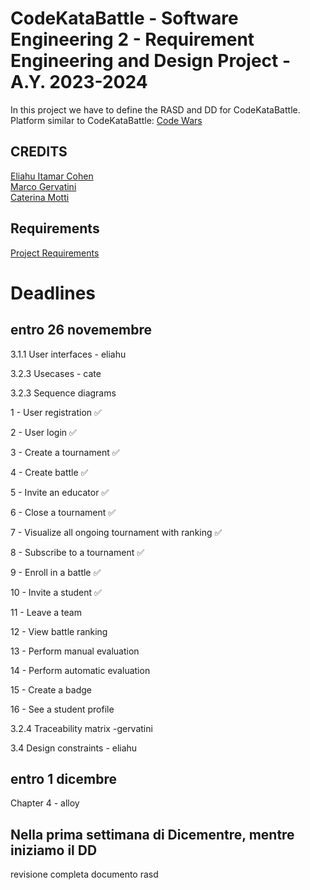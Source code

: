 # CodeKataBattle - Software Engineering 2 - Requirement Engineering and Design Project - A.Y. 2023-2024    
In this project we have to define the RASD and DD for CodeKataBattle.  
Platform similar to CodeKataBattle: [Code Wars](https://www.codewars.com/)  
## CREDITS  
[Eliahu Itamar Cohen](https://github.com/EliahuC)  
[Marco Gervatini](https://github.com/Shift007)  
[Caterina Motti](https://github.com/mttcrn)  

## Requirements
[Project Requirements](https://github.com/mttcrn/Cohen-Gervatini-Motti/blob/main/Assignment%20RDD%20AY%202023-2024.pdf)  

# Deadlines

## entro 26 novemembre
3.1.1 User interfaces - eliahu

3.2.3 Usecases - cate

3.2.3 Sequence diagrams

1 - User registration ✅

2 - User login ✅

3 - Create a tournament ✅

4 - Create battle ✅

5 - Invite an educator ✅

6 - Close a tournament ✅

7 - Visualize all ongoing tournament with ranking ✅

8 - Subscribe to a tournament ✅

9 - Enroll in a battle ✅

10 - Invite a student ✅

11 - Leave a team

12 - View battle ranking

13 - Perform manual evaluation

14 - Perform automatic evaluation

15 - Create a badge

16 - See a student profile

3.2.4 Traceability matrix -gervatini

3.4 Design constraints - eliahu

## entro 1 dicembre 
Chapter 4 - alloy

## Nella prima settimana di Dicementre, mentre iniziamo il DD
revisione completa documento rasd 

